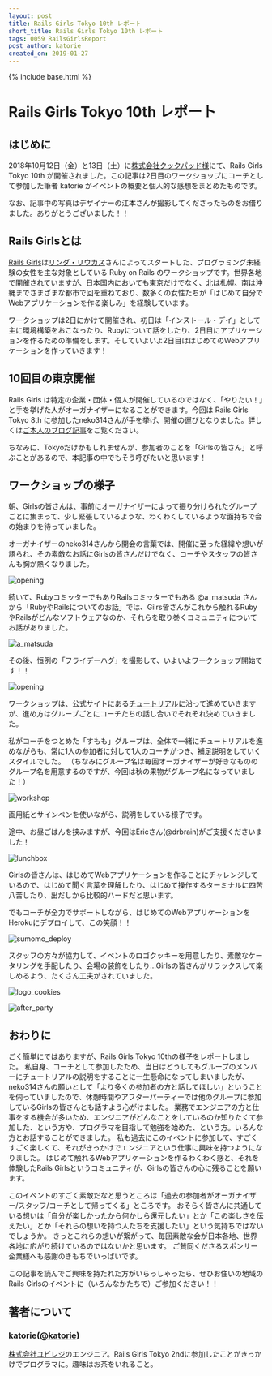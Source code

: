 ```yaml
---
layout: post
title: Rails Girls Tokyo 10th レポート
short_title: Rails Girls Tokyo 10th レポート
tags: 0059 RailsGirlsReport
post_author: katorie
created_on: 2019-01-27
---
```

{% include base.html %}

# Rails Girls Tokyo 10th レポート

## はじめに

2018年10月12日（金）と13日（土）に[株式会社クックパッド様](https://info.cookpad.com/)にて、Rails Girls Tokyo 10th が開催されました。この記事は2日目のワークショップにコーチとして参加した筆者 katorie がイベントの概要と個人的な感想をまとめたものです。

なお、記事中の写真はデザイナーの江本さんが撮影してくださったものをお借りました。ありがとうございました！！

## Rails Girlsとは

[Rails Girls](http://railsgirls.com/)は[リンダ・リウカス](https://twitter.com/lindaliukas)さんによってスタートした、プログラミング未経験の女性を主な対象としている Ruby on Rails のワークショップです。世界各地で開催されていますが、日本国内においても東京だけでなく、北は札幌、南は沖縄までさまざまな都市で回を重ねており、数多くの女性たちが「はじめて自分でWebアプリケーションを作る楽しみ」を経験しています。

ワークショップは2日にかけて開催され、初日は「インストール・デイ」として主に環境構築をおこなったり、Rubyについて話をしたり、2日目にアプリケーションを作るための準備をします。そしていよいよ2日目ははじめてのWebアプリケーションを作っていきます！

## 10回目の東京開催

Rails Girls は特定の企業・団体・個人が開催しているのではなく、「やりたい！」と手を挙げた人がオーガナイザーになることができます。今回は Rails Girls Tokyo 8th に参加したneko314さんが手を挙げ、開催の運びとなりました。詳しくは[ご本人のブログ記事](http://neko314.hatenablog.com/entry/2018/10/18/213431)をご覧ください。

ちなみに、Tokyoだけかもしれませんが、参加者のことを「Girlsの皆さん」と呼ぶことがあるので、本記事の中でもそう呼びたいと思います！

## ワークショップの様子

朝、Girlsの皆さんは、事前にオーガナイザーによって振り分けられたグループごとに集まって、少し緊張しているような、わくわくしているような面持ちで会の始まりを待っていました。

オーガナイザーのneko314さんから開会の言葉では、開催に至った経緯や想いが語られ、その素敵なお話にGirlsの皆さんだけでなく、コーチやスタッフの皆さんも胸が熱くなりました。

![opening]({{base}}{{site.baseurl}}/images/0059-RailsGilrsTokyo10thReport/opening.JPG)

続いて、RubyコミッターでもありRailsコミッターでもある @a_matsuda さんから「RubyやRailsについてのお話」では、Gilrs皆さんがこれから触れるRubyやRailsがどんなソフトウェアなのか、それらを取り巻くコミュニティについてお話がありました。

![a_matsuda]({{base}}{{site.baseurl}}/images/0059-RailsGilrsTokyo10thReport/a_matsuda.JPG)

その後、恒例の「フライデーハグ」を撮影して、いよいよワークショップ開始です！！

![opening]({{base}}{{site.baseurl}}/images/0059-RailsGilrsTokyo10thReport/friday_hug.JPG)

ワークショップは、公式サイトにある[チュートリアル](http://railsgirls.jp/app)に沿って進めていきますが、進め方はグループごとにコーチたちの話し合いでそれぞれ決めていきました。

私がコーチをつとめた「すもも」グループは、全体で一緒にチュートリアルを進めながらも、常に1人の参加者に対して1人のコーチがつき、補足説明をしていくスタイルでした。
（ちなみにグループ名は毎回オーガナイザーが好きなもののグループ名を用意するのですが、今回は秋の果物がグループ名になっていました！）

![workshop]({{base}}{{site.baseurl}}/images/0059-RailsGilrsTokyo10thReport/workshop.JPG)

画用紙とサインペンを使いながら、説明をしている様子です。

途中、お昼ごはんを挟みますが、今回はEricさん(@drbrain)がご支援くださいました！

![lunchbox]({{base}}{{site.baseurl}}/images/0059-RailsGilrsTokyo10thReport/lunchbox.JPG)

Girlsの皆さんは、はじめてWebアプリケーションを作ることにチャレンジしているので、はじめて聞く言葉を理解したり、はじめて操作するターミナルに四苦八苦したり、出だしから比較的ハードだと思います。

でもコーチが全力でサポートしながら、はじめてのWebアプリケーションをHerokuにデプロイして、この笑顔！！

![sumomo_deploy]({{base}}{{site.baseurl}}/images/0059-RailsGilrsTokyo10thReport/sumomo_deploy.JPG)

スタッフの方々が協力して、イベントのロゴクッキーを用意したり、素敵なケータリングを手配したり、会場の装飾をしたり…Girlsの皆さんがリラックスして楽しめるよう、たくさん工夫がされていました。

![logo_cookies]({{base}}{{site.baseurl}}/images/0059-RailsGilrsTokyo10thReport/logo_cookies.JPG)

![after_party]({{base}}{{site.baseurl}}/images/0059-RailsGilrsTokyo10thReport/after_party.JPG)


## おわりに

ごく簡単にではありますが、Rails Girls Tokyo 10thの様子をレポートしました。
私自身、コーチとして参加したため、当日はどうしてもグループのメンバーにチュートリアルの説明をすることに一生懸命になってしまいましたが、neko314さんの願いとして「より多くの参加者の方と話してほしい」ということを伺っていましたので、休憩時間やアフターパーティーでは他のグループに参加しているGirlsの皆さんとも話すよう心がけました。
業務でエンジニアの方と仕事をする機会が多いため、エンジニアがどんなことをしているのか知りたくて参加した、という方や、プログラマを目指して勉強を始めた、という方。いろんな方とお話することができました。
私も過去にこのイベントに参加して、すごくすごく楽しくて、それがきっかけでエンジニアという仕事に興味を持つようになりました。
はじめて触れるWebアプリケーションを作るわくわく感と、それを体験したRails Girlsというコミュニティが、Girlsの皆さんの心に残ることを願います。

このイベントのすごく素敵だなと思うところは「過去の参加者がオーガナイザー/スタッフ/コーチとして帰ってくる」ところです。
おそらく皆さんに共通している想いは「自分が楽しかったから何かしら還元したい」とか「この楽しさを伝えたい」とか「それらの想いを持つ人たちを支援したい」という気持ちではないでしょうか。
きっとこれらの想いが繋がって、毎回素敵な会が日本各地、世界各地に広がり続けているのではないかと思います。
ご賛同くださるスポンサー企業様へも感謝のきもちでいっぱいです。

この記事を読んでご興味を持たれた方がいらっしゃったら、ぜひお住いの地域のRails Girlsのイベントに（いろんなかたちで）ご参加ください！！

## 著者について

### katorie([@katorie](https://twitter.com/katorie))
[株式会社ユビレジ](https://ubiregi.com)のエンジニア。Rails Girls Tokyo 2ndに参加したことがきっかけでプログラマに。趣味はお茶をいれること。
